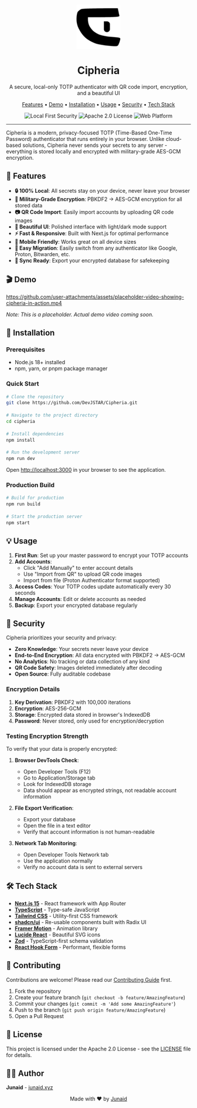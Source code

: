 <p align="center">
  <img src="public/logo-black.svg" alt="Cipheria Logo" width="120" height="120">
</p>

<h1 align="center">Cipheria</h1>

<p align="center">
  A secure, local-only TOTP authenticator with QR code import, encryption, and a beautiful UI
</p>

<p align="center">
  <a href="#features">Features</a> •
  <a href="#demo">Demo</a> •
  <a href="#installation">Installation</a> •
  <a href="#usage">Usage</a> •
  <a href="#security">Security</a> •
  <a href="#tech-stack">Tech Stack</a>
</p>

<p align="center">
  <img src="https://img.shields.io/badge/Security-Local_First-green?style=for-the-badge" alt="Local First Security">
  <img src="https://img.shields.io/badge/License-Apache_2.0-blue?style=for-the-badge" alt="Apache 2.0 License">
  <img src="https://img.shields.io/badge/Platform-Web-orange?style=for-the-badge" alt="Web Platform">
</p>

---

Cipheria is a modern, privacy-focused TOTP (Time-Based One-Time Password) authenticator that runs entirely in your browser. Unlike cloud-based solutions, Cipheria never sends your secrets to any server - everything is stored locally and encrypted with military-grade AES-GCM encryption.

## 🌟 Features

- **🔒 100% Local**: All secrets stay on your device, never leave your browser
- **🔐 Military-Grade Encryption**: PBKDF2 → AES-GCM encryption for all stored data
- **📷 QR Code Import**: Easily import accounts by uploading QR code images
- **🎨 Beautiful UI**: Polished interface with light/dark mode support
- **⚡ Fast & Responsive**: Built with Next.js for optimal performance
- **📱 Mobile Friendly**: Works great on all device sizes
- **🧩 Easy Migration**: Easily switch from any authenticator like Google, Proton, Bitwarden, etc.
- **🔄 Sync Ready**: Export your encrypted database for safekeeping

## 🎬 Demo

https://github.com/user-attachments/assets/placeholder-video-showing-cipheria-in-action.mp4

*Note: This is a placeholder. Actual demo video coming soon.*

## 🚀 Installation

### Prerequisites

- Node.js 18+ installed
- npm, yarn, or pnpm package manager

### Quick Start

```bash
# Clone the repository
git clone https://github.com/DevJSTAR/Cipheria.git

# Navigate to the project directory
cd cipheria

# Install dependencies
npm install

# Run the development server
npm run dev
```

Open [http://localhost:3000](http://localhost:3000) in your browser to see the application.

### Production Build

```bash
# Build for production
npm run build

# Start the production server
npm start
```

## 💡 Usage

1. **First Run**: Set up your master password to encrypt your TOTP accounts
2. **Add Accounts**:
   - Click "Add Manually" to enter account details
   - Use "Import from QR" to upload QR code images
   - Import from file (Proton Authenticator format supported)
3. **Access Codes**: Your TOTP codes update automatically every 30 seconds
4. **Manage Accounts**: Edit or delete accounts as needed
5. **Backup**: Export your encrypted database regularly

## 🔐 Security

Cipheria prioritizes your security and privacy:

- **Zero Knowledge**: Your secrets never leave your device
- **End-to-End Encryption**: All data encrypted with PBKDF2 → AES-GCM
- **No Analytics**: No tracking or data collection of any kind
- **QR Code Safety**: Images deleted immediately after decoding
- **Open Source**: Fully auditable codebase

### Encryption Details

1. **Key Derivation**: PBKDF2 with 100,000 iterations
2. **Encryption**: AES-256-GCM
3. **Storage**: Encrypted data stored in browser's IndexedDB
4. **Password**: Never stored, only used for encryption/decryption

### Testing Encryption Strength

To verify that your data is properly encrypted:

1. **Browser DevTools Check**:
   - Open Developer Tools (F12)
   - Go to Application/Storage tab
   - Look for IndexedDB storage
   - Data should appear as encrypted strings, not readable account information

2. **File Export Verification**:
   - Export your database
   - Open the file in a text editor
   - Verify that account information is not human-readable

3. **Network Tab Monitoring**:
   - Open Developer Tools Network tab
   - Use the application normally
   - Verify no account data is sent to external servers

## 🛠 Tech Stack

- **[Next.js 15](https://nextjs.org/)** - React framework with App Router
- **[TypeScript](https://www.typescriptlang.org/)** - Type-safe JavaScript
- **[Tailwind CSS](https://tailwindcss.com/)** - Utility-first CSS framework
- **[shadcn/ui](https://ui.shadcn.com/)** - Re-usable components built with Radix UI
- **[Framer Motion](https://www.framer.com/motion/)** - Animation library
- **[Lucide React](https://lucide.dev/)** - Beautiful SVG icons
- **[Zod](https://zod.dev/)** - TypeScript-first schema validation
- **[React Hook Form](https://react-hook-form.com/)** - Performant, flexible forms

## 🤝 Contributing

Contributions are welcome! Please read our [Contributing Guide](CONTRIBUTING.md) first.

1. Fork the repository
2. Create your feature branch (`git checkout -b feature/AmazingFeature`)
3. Commit your changes (`git commit -m 'Add some AmazingFeature'`)
4. Push to the branch (`git push origin feature/AmazingFeature`)
5. Open a Pull Request

## 📄 License

This project is licensed under the Apache 2.0 License - see the [LICENSE](LICENSE) file for details.

## 👨‍💻 Author

**Junaid** - [junaid.xyz](https://junaid.xyz)

<p align="center">
  Made with ❤️ by <a href="https://junaid.xyz" target="_blank">Junaid</a>
</p>
